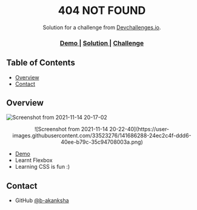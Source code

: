 <!-- Please update value in the {}  -->

<h1 align="center">404 NOT FOUND</h1>

<div align="center">
   Solution for a challenge from  <a href="http://devchallenges.io" target="_blank">Devchallenges.io</a>.
</div>

<div align="center">
  <h3>
    <a href="https://b-akanksha.github.io/404-Not-Found-Page.github.io/">
      Demo
    </a>
    <span> | </span>
    <a href="https://github.com/b-akanksha/404-Not-Found-Page.github.io">
      Solution
    </a>
    <span> | </span>
    <a href="https://devchallenges.io/challenges/wBunSb7FPrIepJZAg0sY">
      Challenge
    </a>
  </h3>
</div>

<!-- TABLE OF CONTENTS -->

## Table of Contents

- [Overview](#overview)
- [Contact](#contact)

<!-- OVERVIEW -->

## Overview

![Screenshot from 2021-11-14 20-17-02](https://user-images.githubusercontent.com/33523276/141686132-626b906b-2c90-40c2-a310-7ef3a14b9729.png)
<div align="center">
   ![Screenshot from 2021-11-14 20-22-40](https://user-images.githubusercontent.com/33523276/141686288-24ec2c4f-ddd6-40ee-b79c-35c94708003a.png)
</div>

- <a href="https://b-akanksha.github.io/404-Not-Found-Page.github.io/">
      Demo
   </a>
- Learnt Flexbox
- Learning CSS is fun :)

## Contact

- GitHub [@b-akanksha](https://{github.com/b-akanksha})
